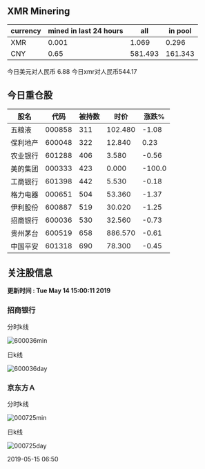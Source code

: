 ## XMR Minering

|currency|mined in last 24 hours|all|in pool|
|---|---|---|---|
|XMR|0.001|1.069|0.296|
|CNY|0.65|581.493|161.343|

今日美元对人民币 6.88	今日xmr对人民币544.17


## 今日重仓股 

|股名|代码|被持数|时价|涨跌%|
|---|---|---|---|---|
|五粮液|000858|311|102.480|-1.08|
|保利地产|600048|322|12.840|0.23|
|农业银行|601288|406|3.580|-0.56|
|美的集团|000333|423|0.000|-100.0|
|工商银行|601398|442|5.530|-0.18|
|格力电器|000651|504|53.360|-1.37|
|伊利股份|600887|519|30.020|-1.25|
|招商银行|600036|530|32.560|-0.73|
|贵州茅台|600519|658|886.570|-0.61|
|中国平安|601318|690|78.300|-0.45|

## 关注股信息
**更新时间 : Tue May 14 15:00:11 2019**
### 招商银行 
分时k线

![600036min](http://image.sinajs.cn/newchart/min/n/sh600036.gif)

日k线

![600036day](http://image.sinajs.cn/newchart/daily/n/sh600036.gif)

### 京东方Ａ 
分时k线

![000725min](http://image.sinajs.cn/newchart/min/n/sz000725.gif)

日k线

![000725day](http://image.sinajs.cn/newchart/daily/n/sz000725.gif)

2019-05-15 06:50